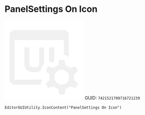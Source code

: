 # PanelSettings On Icon
![](/img/PanelSettings%20On%20Icon.png)
GUID: `7421521709716721239`
```
EditorGUIUtility.IconContent("PanelSettings On Icon")
```
